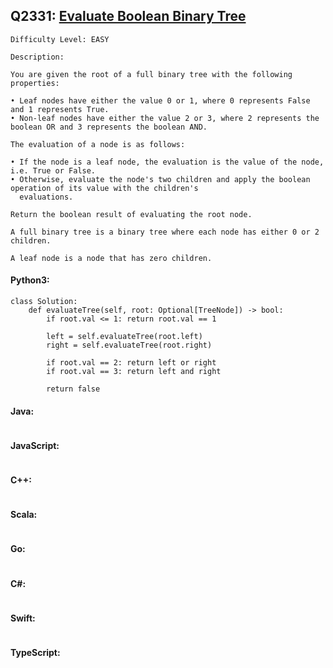 ## Q2331: [Evaluate Boolean Binary Tree](https://leetcode.com/problems/evaluate-boolean-binary-tree/)

```
Difficulty Level: EASY
```

```
Description:

You are given the root of a full binary tree with the following properties:

• Leaf nodes have either the value 0 or 1, where 0 represents False and 1 represents True.
• Non-leaf nodes have either the value 2 or 3, where 2 represents the boolean OR and 3 represents the boolean AND.

The evaluation of a node is as follows:

• If the node is a leaf node, the evaluation is the value of the node, i.e. True or False.
• Otherwise, evaluate the node's two children and apply the boolean operation of its value with the children's
  evaluations.

Return the boolean result of evaluating the root node.

A full binary tree is a binary tree where each node has either 0 or 2 children.

A leaf node is a node that has zero children.
```

#### Python3:

```
class Solution:
    def evaluateTree(self, root: Optional[TreeNode]) -> bool:
        if root.val <= 1: return root.val == 1

        left = self.evaluateTree(root.left)
        right = self.evaluateTree(root.right)

        if root.val == 2: return left or right
        if root.val == 3: return left and right

        return false
```

#### Java:

```

```

#### JavaScript:

```

```

#### C++:

```

```

#### Scala:

```

```

#### Go:

```

```

#### C#:

```

```

#### Swift:

```

```

#### TypeScript:

```

```